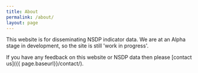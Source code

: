 ```yaml
---
title: About
permalink: /about/
layout: page
---
```


This website is for disseminating NSDP indicator data. We are at an Alpha stage in development, so the site is still 'work in progress'.

If you have any feedback on this website or NSDP data then please [contact us]({{ page.baseurl}}/contact/).
